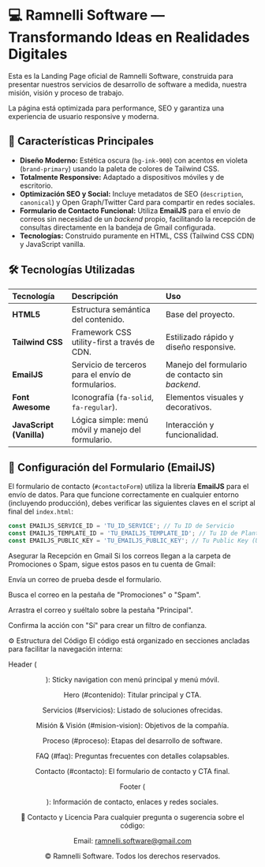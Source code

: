 
# 💻 Ramnelli Software — Transformando Ideas en Realidades Digitales

Esta es la Landing Page oficial de Ramnelli Software, construida para presentar nuestros servicios de desarrollo de software a medida, nuestra misión, visión y proceso de trabajo.

La página está optimizada para performance, SEO y garantiza una experiencia de usuario responsive y moderna.

## 🌟 Características Principales

* **Diseño Moderno:** Estética oscura (`bg-ink-900`) con acentos en violeta (`brand-primary`) usando la paleta de colores de Tailwind CSS.
* **Totalmente Responsive:** Adaptado a dispositivos móviles y de escritorio.
* **Optimización SEO y Social:** Incluye metadatos de SEO (`description`, `canonical`) y Open Graph/Twitter Card para compartir en redes sociales.
* **Formulario de Contacto Funcional:** Utiliza **EmailJS** para el envío de correos sin necesidad de un *backend* propio, facilitando la recepción de consultas directamente en la bandeja de Gmail configurada.
* **Tecnologías:** Construido puramente en HTML, CSS (Tailwind CSS CDN) y JavaScript vanilla.

## 🛠️ Tecnologías Utilizadas

| Tecnología | Descripción | Uso |
| :--- | :--- | :--- |
| **HTML5** | Estructura semántica del contenido. | Base del proyecto. |
| **Tailwind CSS** | Framework CSS utility-first a través de CDN. | Estilizado rápido y diseño responsive. |
| **EmailJS** | Servicio de terceros para el envío de formularios. | Manejo del formulario de contacto sin *backend*. |
| **Font Awesome** | Iconografía (`fa-solid`, `fa-regular`). | Elementos visuales y decorativos. |
| **JavaScript (Vanilla)** | Lógica simple: menú móvil y manejo del formulario. | Interacción y funcionalidad. |

## 📧 Configuración del Formulario (EmailJS)

El formulario de contacto (`#contactoForm`) utiliza la librería **EmailJS** para el envío de datos. Para que funcione correctamente en cualquier entorno (incluyendo producción), debes verificar las siguientes claves en el script al final del `index.html`:

```javascript
const EMAILJS_SERVICE_ID = 'TU_ID_SERVICE'; // Tu ID de Servicio
const EMAILJS_TEMPLATE_ID = 'TU_EMAILJS_TEMPLATE_ID'; // Tu ID de Plantilla
const EMAILJS_PUBLIC_KEY = 'TU_EMAILJS_PUBLIC_KEY'; // Tu Public Key (User ID)
```
Asegurar la Recepción en Gmail
Si los correos llegan a la carpeta de Promociones o Spam, sigue estos pasos en tu cuenta de Gmail:

Envía un correo de prueba desde el formulario.

Busca el correo en la pestaña de "Promociones" o "Spam".

Arrastra el correo y suéltalo sobre la pestaña "Principal".

Confirma la acción con "Sí" para crear un filtro de confianza.

⚙️ Estructura del Código
El código está organizado en secciones ancladas para facilitar la navegación interna:

Header (<header>): Sticky navigation con menú principal y menú móvil.

Hero (#contenido): Titular principal y CTA.

Servicios (#servicios): Listado de soluciones ofrecidas.

Misión & Visión (#mision-vision): Objetivos de la compañía.

Proceso (#proceso): Etapas del desarrollo de software.

FAQ (#faq): Preguntas frecuentes con detalles colapsables.

Contacto (#contacto): El formulario de contacto y CTA final.

Footer (<footer>): Información de contacto, enlaces y redes sociales.

📝 Contacto y Licencia
Para cualquier pregunta o sugerencia sobre el código:

Email: ramnelli.software@gmail.com


© Ramnelli Software. Todos los derechos reservados.
